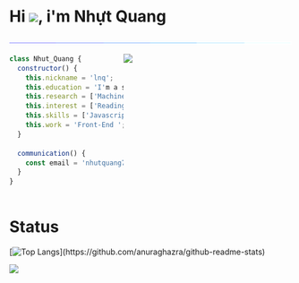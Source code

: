 # Hi <img src="https://em-content.zobj.net/source/microsoft-teams/337/waving-hand_1f44b.png" width="50">, i'm Nhựt Quang 
<img src="https://github.com/MLX15/MLX15/blob/master/a.gif"></a>

<img align="right" width="300px"  src="https://media.tenor.com/ITc1hNBSH_wAAAAM/coding-typing.gif" />

```javascript
class Nhut_Quang {
  constructor() {
    this.nickname = 'lnq';
    this.education = 'I'm a student studying at HUFI university and ';
    this.research = ['Machine Learning', 'Blockchain', 'Cyber Security'];
    this.interest = ['Reading', 'Coding', 'Trading','Travel', 'Cooking'];
    this.skills = ['Javascript','Python','Typescript','C/C++'];
    this.work = 'Front-End ';
  }

  communication() {
    const email = 'nhutquang7x2o1@gmail.com';
  }
}



```
# Status 
[![Top Langs](https://github-readme-stats.vercel.app/api/top-langs/?username=_nhut_quang_)](https://github.com/anuraghazra/github-readme-stats)

<img src = "https://github-readme-stats.vercel.app/api/top-langs/?username=_nhut_quang_&layout=compact&hide_border=true&langs_count=10&theme=graywhite&include_all_commits=true&count_private=true" width = 340>

